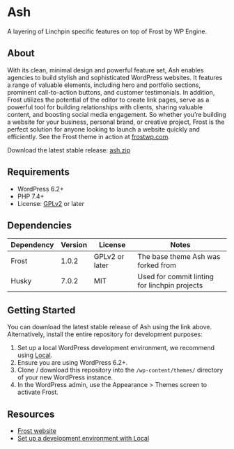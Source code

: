 # Ash

A layering of Linchpin specific features on top of Frost by WP Engine.

## About

With its clean, minimal design and powerful feature set, Ash enables agencies to build stylish and sophisticated WordPress websites. It features a range of valuable elements, including hero and portfolio sections, prominent call-to-action buttons, and customer testimonials. In addition, Frost utilizes the potential of the editor to create link pages, serve as a powerful tool for building relationships with clients, sharing valuable content, and boosting social media engagement. So whether you’re building a website for your business, personal brand, or creative project, Frost is the perfect solution for anyone looking to launch a website quickly and efficiently. See the Frost theme in action at [frostwp.com](https://frostwp.com/).

Download the latest stable release: [ash.zip](https://github.com/linchpin/ash/releases/)

## Requirements

- WordPress 6.2+
- PHP 7.4+
- License: [GPLv2](http://www.gnu.org/licenses/gpl-2.0.html) or later

## Dependencies

| Dependency | Version | License        | Notes                                         |
|------------|---------|----------------|-----------------------------------------------|
| Frost      | 1.0.2   | GPLv2 or later | The base theme Ash was forked from            |
| Husky      | 7.0.2   | MIT            | Used for commit linting for linchpin projects |

## Getting Started

You can download the latest stable release of Ash using the link above. Alternatively, install the entire repository for development purposes:

1. Set up a local WordPress development environment, we recommend using [Local](https://localwp.com/).
2. Ensure you are using WordPress 6.2+.
3. Clone / download this repository into the `/wp-content/themes/` directory of your new WordPress instance.
4. In the WordPress admin, use the Appearance > Themes screen to activate Frost.

## Resources

- [Frost website](https://frostwp.com/)
- [Set up a development environment with Local](https://localwp.com/)
